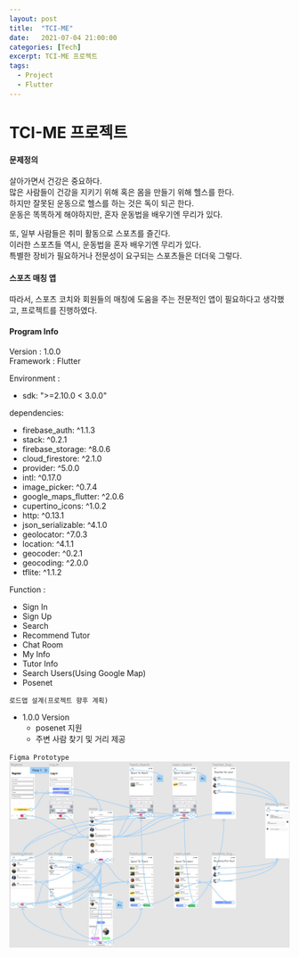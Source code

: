 ```yaml
---
layout: post
title:  "TCI-ME"
date:   2021-07-04 21:00:00
categories: [Tech]
excerpt: TCI-ME 프로젝트
tags:
  - Project
  - Flutter
---
```


# TCI-ME 프로젝트

#### 문제정의

살아가면서 건강은 중요하다.  
많은 사람들이 건강을 지키기 위해 혹은 몸을 만들기 위해 헬스를 한다.  
하지만 잘못된 운동으로 헬스를 하는 것은 독이 되곤 한다.  
운동은 똑똑하게 해야하지만, 혼자 운동법을 배우기엔 무리가 있다.  

또, 일부 사람들은 취미 활동으로 스포츠를 즐긴다.  
이러한 스포츠들 역시, 운동법을 혼자 배우기엔 무리가 있다.  
특별한 장비가 필요하거나 전문성이 요구되는 스포츠들은 더더욱 그렇다.  


#### 스포츠 매칭 앱

따라서, 스포츠 코치와 회원들의 매칭에 도움을 주는 전문적인 앱이 필요하다고 생각했고, 프로젝트를 진행하였다.  

#### Program Info

Version : 1.0.0  
Framework : Flutter  

Environment :  
- sdk: ">=2.10.0 < 3.0.0"  

dependencies:  
- firebase_auth: ^1.1.3  
- stack: ^0.2.1  
- firebase_storage: ^8.0.6  
- cloud_firestore: ^2.1.0  
- provider: ^5.0.0  
- intl: ^0.17.0  
- image_picker: ^0.7.4  
- google_maps_flutter: ^2.0.6  
- cupertino_icons: ^1.0.2  
- http: ^0.13.1  
- json_serializable: ^4.1.0  
- geolocator: ^7.0.3  
- location: ^4.1.1  
- geocoder: ^0.2.1  
- geocoding: ^2.0.0  
- tflite: ^1.1.2  

Function :  
- Sign In  
- Sign Up
- Search
- Recommend Tutor
- Chat Room
- My Info
- Tutor Info
- Search Users(Using Google Map)
- Posenet


`로드맵 설계(프로젝트 향후 계획)`  
- 1.0.0 Version  
  - posenet 지원  
  - 주변 사람 찾기 및 거리 제공  


`Figma Prototype`  
![Figma](/assets/images/TCI-ME/prototype.JPG)  
